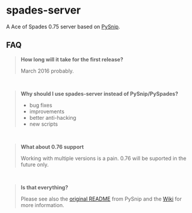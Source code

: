 # spades-server
A Ace of Spades 0.75 server based on [PySnip](https://github.com/NateShoffner/PySnip).

## FAQ
> **How long will it take for the first release?**
>
> March 2016 probably. 

<br>

> **Why should I use spades-server instead of PySnip/PySpades?**
> 
> * bug fixes
> * improvements
> * better anti-hacking
> * new scripts

<br>

> **What about 0.76 support**
>
> Working with multiple versions is a pain. 0.76 will be suported in the
> future only.

<br>

> **Is that everything?**
>
> Please see also the [original README](OLD_REDAME.md) from PySnip and
> the [Wiki](https://github.com/feikname/spades-server/wiki) for more information.
